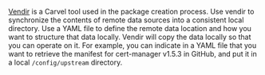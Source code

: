 [Vendir](https://carvel.dev/vendir/) is a Carvel tool used in the package creation process. Use vendir to synchronize the contents of remote data sources into a consistent local directory. Use a YAML file to define the remote data location and how you want to structure that data locally. Vendir will copy the data locally so that you can operate on it. For example, you can indicate in a YAML file that you want to retrieve the manifest for cert-manager v1.5.3 in GitHub, and put it in a local `/config/upstream` directory.
